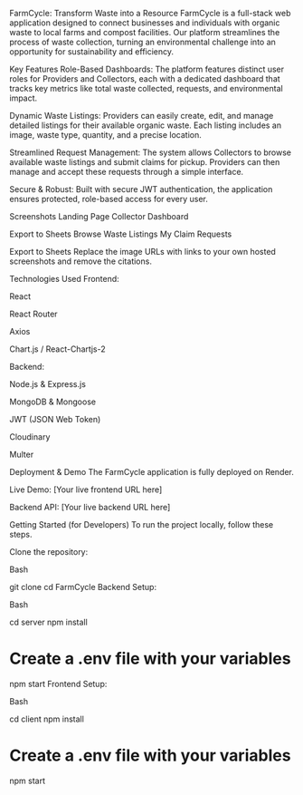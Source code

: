 FarmCycle: Transform Waste into a Resource
FarmCycle is a full-stack web application designed to connect businesses and individuals with organic waste to local farms and compost facilities. Our platform streamlines the process of waste collection, turning an environmental challenge into an opportunity for sustainability and efficiency.

Key Features
Role-Based Dashboards: The platform features distinct user roles for Providers and Collectors, each with a dedicated dashboard that tracks key metrics like total waste collected, requests, and environmental impact.

Dynamic Waste Listings: Providers can easily create, edit, and manage detailed listings for their available organic waste. Each listing includes an image, waste type, quantity, and a precise location.

Streamlined Request Management: The system allows Collectors to browse available waste listings and submit claims for pickup. Providers can then manage and accept these requests through a simple interface.

Secure & Robust: Built with secure JWT authentication, the application ensures protected, role-based access for every user.

Screenshots
Landing Page	Collector Dashboard

Export to Sheets
Browse Waste Listings	My Claim Requests

Export to Sheets
Replace the image URLs with links to your own hosted screenshots and remove the citations.

Technologies Used
Frontend:

React

React Router

Axios

Chart.js / React-Chartjs-2

Backend:

Node.js & Express.js

MongoDB & Mongoose

JWT (JSON Web Token)

Cloudinary

Multer

Deployment & Demo
The FarmCycle application is fully deployed on Render.

Live Demo: [Your live frontend URL here]

Backend API: [Your live backend URL here]

Getting Started (for Developers)
To run the project locally, follow these steps.

Clone the repository:

Bash

git clone <your-repo-url>
cd FarmCycle
Backend Setup:

Bash

cd server
npm install
# Create a .env file with your variables
npm start
Frontend Setup:

Bash

cd client
npm install
# Create a .env file with your variables
npm start
